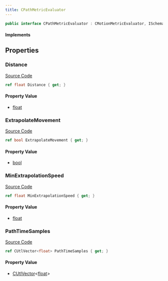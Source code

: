 ```yaml
---
title: CPathMetricEvaluator
---
```


```csharp
public interface CPathMetricEvaluator : CMotionMetricEvaluator, ISchemaClass<CMotionMetricEvaluator>, ISchemaClass<CPathMetricEvaluator>, ISchemaField, ISchemaClass, INativeHandle
```

#### Implements

## Properties

### Distance

[Source Code](https://github.com/swiftly-solution/swiftlys2/blob/beta/managed/src/SwiftlyS2.Generated/Schemas/Interfaces/CPathMetricEvaluator.cs#L18)

```csharp
ref float Distance { get; }
```

#### Property Value

- [float](https://learn.microsoft.com/dotnet/api/system.single)

### ExtrapolateMovement

[Source Code](https://github.com/swiftly-solution/swiftlys2/blob/beta/managed/src/SwiftlyS2.Generated/Schemas/Interfaces/CPathMetricEvaluator.cs#L20)

```csharp
ref bool ExtrapolateMovement { get; }
```

#### Property Value

- [bool](https://learn.microsoft.com/dotnet/api/system.boolean)

### MinExtrapolationSpeed

[Source Code](https://github.com/swiftly-solution/swiftlys2/blob/beta/managed/src/SwiftlyS2.Generated/Schemas/Interfaces/CPathMetricEvaluator.cs#L22)

```csharp
ref float MinExtrapolationSpeed { get; }
```

#### Property Value

- [float](https://learn.microsoft.com/dotnet/api/system.single)

### PathTimeSamples

[Source Code](https://github.com/swiftly-solution/swiftlys2/blob/beta/managed/src/SwiftlyS2.Generated/Schemas/Interfaces/CPathMetricEvaluator.cs#L16)

```csharp
ref CUtlVector<float> PathTimeSamples { get; }
```

#### Property Value

- [CUtlVector](/docs/api/-1)<[float](https://learn.microsoft.com/dotnet/api/system.single)>

